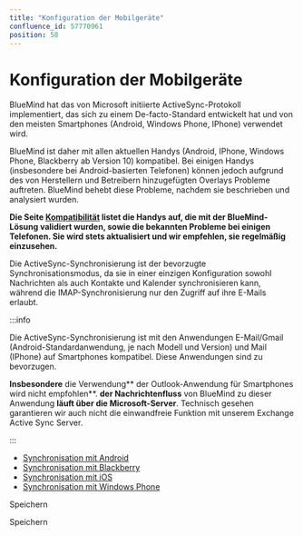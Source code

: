 ```yaml
---
title: "Konfiguration der Mobilgeräte"
confluence_id: 57770961
position: 58
---
```

# Konfiguration der Mobilgeräte


BlueMind hat das von Microsoft initiierte ActiveSync-Protokoll implementiert, das sich zu einem De-facto-Standard entwickelt hat und von den meisten Smartphones (Android, Windows Phone, IPhone) verwendet wird.

BlueMind ist daher mit allen aktuellen Handys (Android, IPhone, Windows Phone, Blackberry ab Version 10) kompatibel. Bei einigen Handys (insbesondere bei Android-basierten Telefonen) können jedoch aufgrund des von Herstellern und Betreibern hinzugefügten Overlays Probleme auftreten. BlueMind behebt diese Probleme, nachdem sie beschrieben und analysiert wurden.

**Die Seite [Kompatibilität](/FAQ_Foire_aux_questions_/Compatibilité/) listet die Handys auf, die mit der BlueMind-Lösung validiert wurden, sowie die bekannten Probleme bei einigen Telefonen. Sie wird stets aktualisiert und wir empfehlen, sie regelmäßig einzusehen.**

Die ActiveSync-Synchronisierung ist der bevorzugte Synchronisationsmodus, da sie in einer einzigen Konfiguration sowohl Nachrichten als auch Kontakte und Kalender synchronisieren kann, während die IMAP-Synchronisierung nur den Zugriff auf ihre E-Mails erlaubt.


:::info

Die ActiveSync-Synchronisierung ist mit den Anwendungen E-Mail/Gmail (Android-Standardanwendung, je nach Modell und Version) und Mail (IPhone) auf Smartphones kompatibel. Diese Anwendungen sind zu bevorzugen.

**Insbesondere** die Verwendung** der Outlook-Anwendung für Smartphones wird nicht empfohlen**. **der Nachrichtenfluss** von BlueMind zu dieser Anwendung **läuft über die Microsoft-Server**. Technisch gesehen garantieren wir auch nicht die einwandfreie Funktion mit unserem Exchange Active Sync Server.

:::


- [Synchronisation mit Android](/old/Guide_de_l_utilisateur/Configuration_des_peripheriques_mobiles/Synchronisation_avec_Android/)
- [Synchronisation mit Blackberry](/old/Guide_de_l_utilisateur/Configuration_des_peripheriques_mobiles/Synchronisation_avec_Blackberry/)
- [Synchronisation mit iOS](/old/Guide_de_l_utilisateur/Configuration_des_peripheriques_mobiles/Synchronisation_avec_iOS/)
- [Synchronisation mit Windows Phone](/old/Guide_de_l_utilisateur/Configuration_des_peripheriques_mobiles/Synchronisation_avec_Windows_Phone/)


Speichern

Speichern

